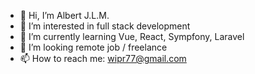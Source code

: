 - 👋 Hi, I’m Albert J.L.M.
- 👀 I’m interested in full stack development
- 🌱 I’m currently learning Vue, React, Sympfony, Laravel
- 💞️ I’m looking remote job / freelance
- 📫 How to reach me: wipr77@gmail.com
